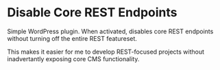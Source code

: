 # Disable Core REST Endpoints

Simple WordPress plugin. When activated, disables core REST endpoints without turning off the entire REST featureset.

This makes it easier for me to develop REST-focused projects without inadvertantly exposing core CMS functionality.